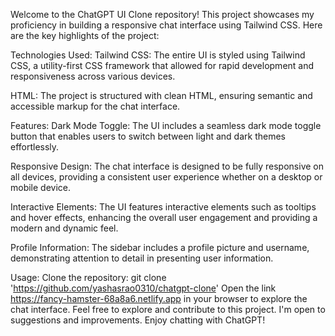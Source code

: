 Welcome to the ChatGPT UI Clone repository! This project showcases my proficiency in building a responsive chat interface using Tailwind CSS. Here are the key highlights of the project:

Technologies Used:
Tailwind CSS: The entire UI is styled using Tailwind CSS, a utility-first CSS framework that allowed for rapid development and responsiveness across various devices.

HTML: The project is structured with clean HTML, ensuring semantic and accessible markup for the chat interface.

Features:
Dark Mode Toggle: The UI includes a seamless dark mode toggle button that enables users to switch between light and dark themes effortlessly.

Responsive Design: The chat interface is designed to be fully responsive on all devices, providing a consistent user experience whether on a desktop or mobile device.

Interactive Elements: The UI features interactive elements such as tooltips and hover effects, enhancing the overall user engagement and providing a modern and dynamic feel.

Profile Information: The sidebar includes a profile picture and username, demonstrating attention to detail in presenting user information.


Usage:
Clone the repository: git clone 'https://github.com/yashasrao0310/chatgpt-clone'
Open the link https://fancy-hamster-68a8a6.netlify.app in your browser to explore the chat interface.
Feel free to explore and contribute to this project. I'm open to suggestions and improvements. Enjoy chatting with ChatGPT!
